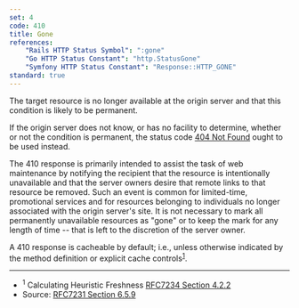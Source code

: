 ```yaml
---
set: 4
code: 410
title: Gone
references:
    "Rails HTTP Status Symbol": ":gone"
    "Go HTTP Status Constant": "http.StatusGone"
    "Symfony HTTP Status Constant": "Response::HTTP_GONE"
standard: true
---
```


The target resource is no longer available at the origin server and that this condition is likely to be permanent.

If the origin server does not know, or has no facility to determine, whether or not the condition is permanent, the status code [404 Not Found](/404) ought to be used instead.

The 410 response is primarily intended to assist the task of web maintenance by notifying the recipient that the resource is intentionally unavailable and that the server owners desire that remote links to that resource be removed. Such an event is common for limited-time, promotional services and for resources belonging to individuals no longer associated with the origin server's site. It is not necessary to mark all permanently unavailable resources as "gone" or to keep the mark for any length of time -- that is left to the discretion of the server owner.

A 410 response is cacheable by default; i.e., unless otherwise indicated by the method definition or explicit cache controls<sup>[1](#ref-1)</sup>.

---

* <span id="ref-1"><sup>1</sup> Calculating Heuristic Freshness
[RFC7234 Section 4.2.2][2]</span>
* Source: [RFC7231 Section 6.5.9][1]

[1]: <http://tools.ietf.org/html/rfc7231#section-6.5.9>
[2]: <http://tools.ietf.org/html/rfc7234#section-4.2.2>
